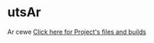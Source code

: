 # utsAr

Ar cewe 
[Click here for Project's files and builds](https://drive.google.com/drive/folders/1gE8fjzZB4Ocjjsa5UAFs56r5X5APT3CQ?usp=sharing)
